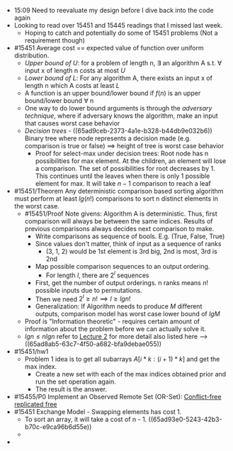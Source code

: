 - 15:09 Need to reevaluate my design before I dive back into the code again
- Looking to read over 15451 and 15445 readings that I missed last week.
	- Hoping to catch and potentially do some of 15451 problems (Not a requirement though)
- #15451 Average cost == expected value of function over uniform distribution.
	- *Upper bound of U*: for a problem of length n, $\exists$ an algorithm A s.t. $\forall$ input x of length n costs at most $U$
	- *Lower bound of $L$*: For any algorithm A, there exists an input x of length n which A costs at least $L$
	- A function is an upper bound/lower bound if $f(n)$ is an upper bound/lower bound $\forall$ n
	- One way to do lower bound arguments is through the *adversary technique*, where if adversary knows the algorithm, make an input that causes worst case behavior
	- *Decision trees* - ((65ad9ceb-2373-4a1e-b328-b44db9e032b6)) Binary tree where node represents a decision made (e.g. comparison is true or false) $\implies$ height of tree is worst case behavior
		- Proof for select-max under decision trees: Root node has n possibilities for max element. At the children, an element will lose a comparison. The set of possibilities for root decreases by 1. This continues until the leaves when there is only 1 possible element for max. It will take $n-1$ comparison to reach a leaf
- #15451/Theorem Any deterministic comparison based sorting algorithm must perform at least $lg(n!)$ comparisons to sort n distinct elements in the worst case.
	- #15451/Proof Note givens: Algorithm A is deterministic. Thus, first comparison will always be between the same indices. Results of previous comparisons always decides next comparison to make.
		- Write comparisons as sequence of bools. E.g. (True, False, True)
		- Since values don't matter, think of input as a sequence of ranks
			- (3, 1, 2) would be 1st element is 3rd big, 2nd is most, 3rd is 2nd
		- Map possible comparison sequences to an output ordering.
			- For length $l$, there are $2^l$ sequences
		- First, get the number of output orderings. n ranks means $n!$ possible inputs due to permutations.
		- Then we need $2^l\geq n!\implies l\geq lg n!$
		- Generalization: If Algorithm needs to produce $M$ different outputs, comparison model has worst case lower bound of $lg M$
	- Proof is "Information theoretic" - requires certain amount of information about the problem before we can actually solve it.
	- $lg n\leq nlgn$ refer to [Lecture 2](https://www.cs.cmu.edu/~15451-s24/lectures/lecture02-lower-bounds.pdf) for more detail also listed here --> ((65ad8ab5-63c7-4f50-a682-bfa9debae055))
- #15451/hw1
	- Problem 1 idea is to get all subarrays $A[i*k:(i+1)*k]$ and get the max index.
		- Create a new set with each of the max indices obtained prior and run the set operation again.
		- The result is the answer.
- #15455/P0 Implement an Observed Remote Set (OR-Set): [Conflict-free replicated free](https://en.wikipedia.org/wiki/Conflict-free_replicated_data_type)
- #15451 Exchange Model - Swapping elements has cost 1.
	- To sort an array, it will take a cost of n - 1. ((65ad93e0-5243-42b3-b70c-e9ca96b6d55e))
	-
-